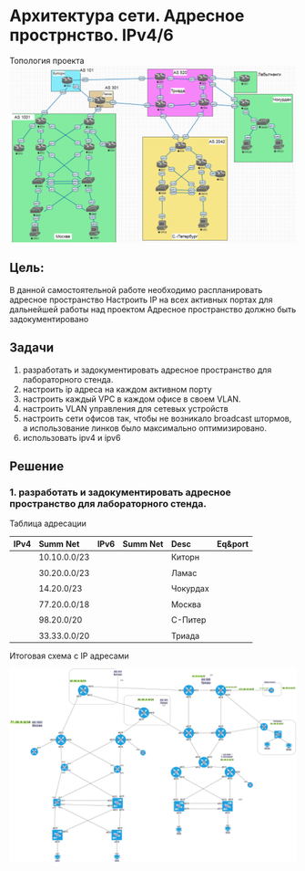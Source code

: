 #  Архитектура сети. Адресное прострнство. IPv4/6

Топология проекта
 ![](/Labworks/Lab_04/Project_Network_EVENG.PNG "Топология проекта")

## Цель: 
В данной самостоятельной работе необходимо распланировать адресное пространство
Настроить IP на всех активных портах для дальнейшей работы над проектом
Адресное пространство должно быть задокументировано

## Задачи 

1. разработать и задокументировать адресное пространство для лабораторного стенда.
2. настроить ip адреса на каждом активном порту
4. настроить каждый VPC в каждом офисе в своем VLAN.
5. настроить VLAN управления для сетевых устройств
6. настроить сети офисов так, чтобы не возникало broadcast штормов, а использование линков было максимально оптимизировано.
7. использовать ipv4 и ipv6

## Решение

### 1. разработать и задокументировать адресное пространство для лабораторного стенда.

Таблица адресации

|  IPv4 |Summ Net  |IPv6   |Summ  Net |  Desc | Eq&port  |
| :------------ | :------------ | :------------ | :------------ | :------------ | :------------ |
|   |10.10.0.0/23 |   |   | Киторн  |   |
|   |   |   |   |   |   |
|   |30.20.0.0/23 |   |   | Ламас  |   |
|   |   |   |   |   |   |
|   |14.20.0/23 |   |   | Чокурдах  |   |
|   |   |   |   |   |   |
|   |77.20.0.0/18 |   |   | Москва  |   |
|   |   |   |   |   |   |
|   |98.20.0/20   |   |   | С-Питер  |   |
|   |   |   |   |   |   |
|   |33.33.0.0/20   |   |   |Триада   |   |




Итоговая схема с IP адресами

 ![](/Labworks/Lab_04/Project_Network_IP.png "Топология проекта")
